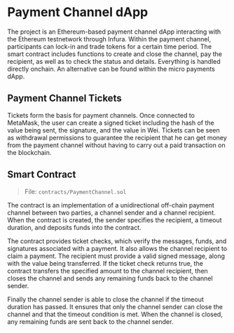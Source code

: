 # Payment Channel dApp

The project is an Ethereum-based payment channel dApp interacting with the Ethereum testnetwork through Infura. Within the payment channel, participants can lock-in and trade tokens for a certain time period. The smart contract includes functions to create and close the channel, pay the recipient, as well as to check the status and details. Everything is handled directly onchain. An alternative can be found within the micro payments dApp.

## Payment Channel Tickets

Tickets form the basis for payment channels. Once connected to MetaMask, the user can create a signed ticket including the hash of the value being sent, the signature, and the value in Wei. Tickets can be seen as withdrawal permissions to guarantee the recipient that he can get money from the payment channel without having to carry out a paid transaction on the blockchain.

## Smart Contract

> File: `contracts/PaymentChannel.sol`

The contract is an implementation of a unidirectional off-chain payment channel between two parties, a channel sender and a channel recipient. When the contract is created, the sender specifies the recipient, a timeout duration, and deposits funds into the contract.

The contract provides ticket checks, which verify the messages, funds, and signatures associated with a payment. It also allows the channel recipient to claim a payment. The recipient must provide a valid signed message, along with the value being transferred. If the ticket check returns true, the contract transfers the specified amount to the channel recipient, then closes the channel and sends any remaining funds back to the channel sender.

Finally the channel sender is able to close the channel if the timeout duration has passed. It ensures that only the channel sender can close the channel and that the timeout condition is met. When the channel is closed, any remaining funds are sent back to the channel sender.
